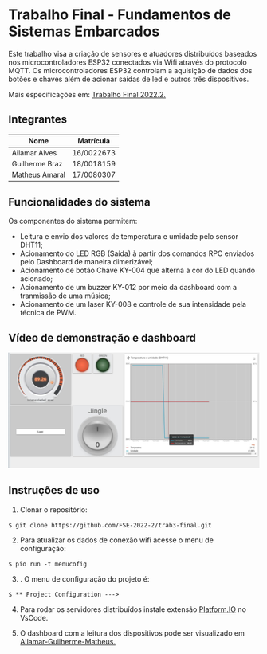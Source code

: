 # Trabalho Final - Fundamentos de Sistemas Embarcados

Este trabalho visa a criação de sensores e atuadores distribuídos baseados nos microcontroladores ESP32 conectados via Wifi através do protocolo MQTT.
Os microcontroladores ESP32 controlam a aquisição de dados dos botões e chaves além de acionar saídas de led e outros três dispositivos.

Mais especificações em: [Trabalho Final 2022.2.](https://gitlab.com/fse_fga/trabalhos-2022_2/trabalho-final-2022-2)

## Integrantes

Nome | Matrícula
-----| --------
Ailamar Alves | 16/0022673
Guilherme Braz | 18/0018159
Matheus Amaral | 17/0080307

## Funcionalidades do sistema

Os componentes do sistema permitem:

- Leitura e envio dos valores de temperatura e umidade pelo sensor DHT11;
- Acionamento do LED RGB (Saída) à partir dos comandos RPC enviados pelo Dashboard de maneira dimerizável;
- Acionamento de botão Chave KY-004 que alterna a cor do LED quando acionado;
- Acionamento de um buzzer KY-012 por meio da dashboard com a tranmissão de uma música;
- Acionamento de um laser KY-008 e controle de sua intensidade pela técnica de PWM.

## Vídeo de demonstração e dashboard

[![Vídeo de demonstrção do projeto](/assets/dashboard.JPG)](https://youtu.be/jpVEPtObJEc "Trabalho Final")

## Instruções de uso

1. Clonar o repositório:

```
$ git clone https://github.com/FSE-2022-2/trab3-final.git
```

2. Para atualizar os dados de conexão wifi acesse o menu de configuração:
```
$ pio run -t menucofig
```

3. . O menu de configuração do projeto é: 
```
$ ** Project Configuration --->
```

4. Para rodar os servidores distribuídos instale extensão [Platform.IO](https://platformio.org/) no VsCode.

5. O dashboard com a leitura dos dispositivos pode ser visualizado em [Ailamar-Guilherme-Matheus.](http://164.41.98.25:443/dashboards/43358ba0-aa58-11ed-8436-09bf763c9306)


